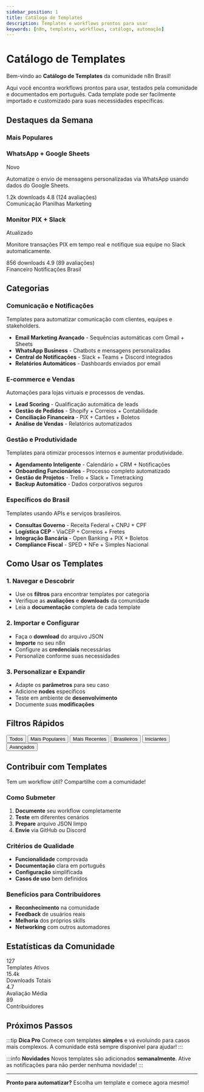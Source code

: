```yaml
---
sidebar_position: 1
title: Catálogo de Templates
description: Templates e workflows prontos para usar
keywords: [n8n, templates, workflows, catálogo, automação]
---
```


# <IonicIcon name="grid-outline" size={32} color="#ea4b71" /> Catálogo de Templates

Bem-vindo ao **Catálogo de Templates** da comunidade n8n Brasil!

Aqui você encontra workflows prontos para usar, testados pela comunidade e documentados em português. Cada template pode ser facilmente importado e customizado para suas necessidades específicas.

## <IonicIcon name="trending-up-outline" size={24} color="#ea4b71" /> **Destaques da Semana**

### <IonicIcon name="flame-outline" size={20} color="#f59e0b" /> Mais Populares

<div className="template-grid">
<div className="template-card featured">
<div className="template-header">
<h3>WhatsApp + Google Sheets</h3>
<span className="template-badge">Novo</span>
</div>
<p>Automatize o envio de mensagens personalizadas via WhatsApp usando dados do Google Sheets.</p>
<div className="template-stats">
<span>1.2k downloads</span>
<span>4.8 (124 avaliações)</span>
</div>
<div className="template-tags">
<span>Comunicação</span>
<span>Planilhas</span>
<span>Marketing</span>
</div>
</div>

<div className="template-card">
<div className="template-header">
<h3>Monitor PIX + Slack</h3>
<span className="template-badge">Atualizado</span>
</div>
<p>Monitore transações PIX em tempo real e notifique sua equipe no Slack automaticamente.</p>
<div className="template-stats">
<span>856 downloads</span>
<span>4.9 (89 avaliações)</span>
</div>
<div className="template-tags">
<span>Financeiro</span>
<span>Notificações</span>
<span>Brasil</span>
</div>
</div>
</div>

## <IonicIcon name="apps-outline" size={24} color="#ea4b71" /> **Categorias**

### <IonicIcon name="chatbubbles-outline" size={20} color="#10b981" /> Comunicação e Notificações
Templates para automatizar comunicação com clientes, equipes e stakeholders.

- <IonicIcon name="mail-outline" size={16} color="#6b7280" /> **Email Marketing Avançado** - Sequências automáticas com Gmail + Sheets
- <IonicIcon name="logo-whatsapp" size={16} color="#6b7280" /> **WhatsApp Business** - Chatbots e mensagens personalizadas
- <IonicIcon name="notifications-outline" size={16} color="#6b7280" /> **Central de Notificações** - Slack + Teams + Discord integrados
- <IonicIcon name="bar-chart-outline" size={16} color="#6b7280" /> **Relatórios Automáticos** - Dashboards enviados por email

### <IonicIcon name="storefront-outline" size={20} color="#10b981" /> E-commerce e Vendas
Automações para lojas virtuais e processos de vendas.

- <IonicIcon name="person-outline" size={16} color="#6b7280" /> **Lead Scoring** - Qualificação automática de leads
- <IonicIcon name="basket-outline" size={16} color="#6b7280" /> **Gestão de Pedidos** - Shopify + Correios + Contabilidade
- <IonicIcon name="card-outline" size={16} color="#6b7280" /> **Conciliação Financeira** - PIX + Cartões + Boletos
- <IonicIcon name="analytics-outline" size={16} color="#6b7280" /> **Análise de Vendas** - Relatórios automatizados

### <IonicIcon name="briefcase-outline" size={20} color="#10b981" /> Gestão e Produtividade
Templates para otimizar processos internos e aumentar produtividade.

- <IonicIcon name="calendar-outline" size={16} color="#6b7280" /> **Agendamento Inteligente** - Calendário + CRM + Notificações
- <IonicIcon name="people-outline" size={16} color="#6b7280" /> **Onboarding Funcionários** - Processo completo automatizado
- <IonicIcon name="list-outline" size={16} color="#6b7280" /> **Gestão de Projetos** - Trello + Slack + Timetracking
- <IonicIcon name="cloud-upload-outline" size={16} color="#6b7280" /> **Backup Automático** - Dados corporativos seguros

### <IonicIcon name="location-outline" size={20} color="#10b981" /> Específicos do Brasil
Templates usando APIs e serviços brasileiros.

- <IonicIcon name="document-text-outline" size={16} color="#6b7280" /> **Consultas Governo** - Receita Federal + CNPJ + CPF
- <IonicIcon name="navigate-outline" size={16} color="#6b7280" /> **Logística CEP** - ViaCEP + Correios + Fretes
- <IonicIcon name="card-outline" size={16} color="#6b7280" /> **Integração Bancária** - Open Banking + PIX + Boletos
- <IonicIcon name="receipt-outline" size={16} color="#6b7280" /> **Compliance Fiscal** - SPED + NFe + Simples Nacional

## **Como Usar os Templates**

### **1. Navegar e Descobrir**
- Use os **filtros** para encontrar templates por categoria
- Verifique as **avaliações** e **downloads** da comunidade
- Leia a **documentação** completa de cada template

### **2. Importar e Configurar**
- Faça o **download** do arquivo JSON
- **Importe** no seu n8n
- Configure as **credenciais** necessárias
- Personalize conforme suas necessidades

### **3. Personalizar e Expandir**
- Adapte os **parâmetros** para seu caso
- Adicione **nodes** específicos
- Teste em ambiente de **desenvolvimento**
- Documente suas **modificações**

## **Filtros Rápidos**

<div className="filter-buttons">
<button className="filter-btn active">Todos</button>
<button className="filter-btn">Mais Populares</button>
<button className="filter-btn">Mais Recentes</button>
<button className="filter-btn">Brasileiros</button>
<button className="filter-btn">Iniciantes</button>
<button className="filter-btn">Avançados</button>
</div>

## **Contribuir com Templates**

Tem um workflow útil? Compartilhe com a comunidade!

### Como Submeter
1. **Documente** seu workflow completamente
2. **Teste** em diferentes cenários
3. **Prepare** arquivo JSON limpo
4. **Envie** via GitHub ou Discord

### Critérios de Qualidade
- **Funcionalidade** comprovada
- **Documentação** clara em português
- **Configuração** simplificada
- **Casos de uso** bem definidos

### Benefícios para Contribuidores
- **Reconhecimento** na comunidade
- **Feedback** de usuários reais
- **Melhoria** dos próprios skills
- **Networking** com outros automadores

## **Estatísticas da Comunidade**

<div className="stats-grid">
<div className="stat-card">
<div className="stat-number">127</div>
<div className="stat-label">Templates Ativos</div>
</div>
<div className="stat-card">
<div className="stat-number">15.4k</div>
<div className="stat-label">Downloads Totais</div>
</div>
<div className="stat-card">
<div className="stat-number">4.7</div>
<div className="stat-label">Avaliação Média</div>
</div>
<div className="stat-card">
<div className="stat-number">89</div>
<div className="stat-label">Contribuidores</div>
</div>
</div>

## **Próximos Passos**

:::tip **Dica Pro**
Comece com templates **simples** e vá evoluindo para casos mais complexos. A comunidade está sempre disponível para ajudar!
:::

:::info **Novidades**
Novos templates são adicionados **semanalmente**. Ative as notificações para não perder nenhuma novidade!
:::

---

**Pronto para automatizar?** Escolha um template e comece agora mesmo! 